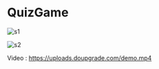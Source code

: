 # QuizGame

 ![s1](https://github.com/user-attachments/assets/b97678b6-f641-426f-afcc-e9af8fdcb50b)

![s2](https://github.com/user-attachments/assets/340164f6-8963-45b0-8bed-7a98feed22a7)

Video : https://uploads.doupgrade.com/demo.mp4



